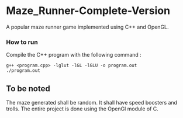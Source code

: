 # Maze_Runner-Complete-Version

A popular maze runner game implemented using C++ and OpenGL.

### How to run
Compile the C++ program with the following command :
```
g++ <program.cpp> -lglut -lGL -lGLU -o program.out
./program.out
```

## To be noted

The maze generated shall be random. It shall have speed boosters and trolls. The entire project is done using the OpenGl module of C.
